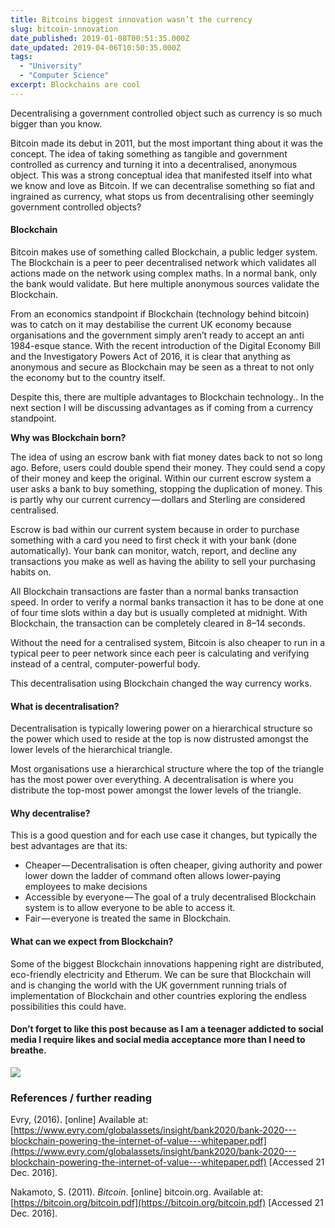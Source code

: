 ```yaml
---
title: Bitcoins biggest innovation wasn’t the currency
slug: bitcoin-innovation
date_published: 2019-01-08T00:51:35.000Z
date_updated: 2019-04-06T10:50:35.000Z
tags: 
  - "University"
  - "Computer Science"
excerpt: Blockchains are cool
---
```


Decentralising a government controlled object such as currency is so much bigger than you know.

Bitcoin made its debut in 2011, but the most important thing about it was the concept. The idea of taking something as tangible and government controlled as currency and turning it into a decentralised, anonymous object. This was a strong conceptual idea that manifested itself into what we know and love as Bitcoin. If we can decentralise something so fiat and ingrained as currency, what stops us from decentralising other seemingly government controlled objects?

#### Blockchain

Bitcoin makes use of something called Blockchain, a public ledger system. The Blockchain is a peer to peer decentralised network which validates all actions made on the network using complex maths. In a normal bank, only the bank would validate. But here multiple anonymous sources validate the Blockchain.

From an economics standpoint if Blockchain (technology behind bitcoin) was to catch on it may destabilise the current UK economy because organisations and the government simply aren’t ready to accept an anti 1984-esque stance. With the recent introduction of the Digital Economy Bill and the Investigatory Powers Act of 2016, it is clear that anything as anonymous and secure as Blockchain may be seen as a threat to not only the economy but to the country itself.

Despite this, there are multiple advantages to Blockchain technology.. In the next section I will be discussing advantages as if coming from a currency standpoint.

**Why was Blockchain born?**

The idea of using an escrow bank with fiat money dates back to not so long ago. Before, users could double spend their money. They could send a copy of their money and keep the original. Within our current escrow system a user asks a bank to buy something, stopping the duplication of money. This is partly why our current currency — dollars and Sterling are considered centralised.

Escrow is bad within our current system because in order to purchase something with a card you need to first check it with your bank (done automatically). Your bank can monitor, watch, report, and decline any transactions you make as well as having the ability to sell your purchasing habits on.

All Blockchain transactions are faster than a normal banks transaction speed. In order to verify a normal banks transaction it has to be done at one of four time slots within a day but is usually completed at midnight. With Blockchain, the transaction can be completely cleared in 8–14 seconds.

Without the need for a centralised system, Bitcoin is also cheaper to run in a typical peer to peer network since each peer is calculating and verifying instead of a central, computer-powerful body.

This decentralisation using Blockchain changed the way currency works.

#### What is decentralisation?

Decentralisation is typically lowering power on a hierarchical structure so the power which used to reside at the top is now distrusted amongst the lower levels of the hierarchical triangle.

Most organisations use a hierarchical structure where the top of the triangle has the most power over everything. A decentralisation is where you distribute the top-most power amongst the lower levels of the triangle.

#### Why decentralise?

This is a good question and for each use case it changes, but typically the best advantages are that its:

- Cheaper — Decentralisation is often cheaper, giving authority and power lower down the ladder of command often allows lower-paying employees to make decisions
- Accessible by everyone — The goal of a truly decentralised Blockchain system is to allow everyone to be able to access it.
- Fair — everyone is treated the same in Blockchain.

#### What can we expect from Blockchain?

Some of the biggest Blockchain innovations happening right are distributed, eco-friendly electricity and Etherum. We can be sure that Blockchain will and is changing the world with the UK government running trials of implementation of Blockchain and other countries exploring the endless possibilities this could have.

#### Don’t forget to like this post because as I am a teenager addicted to social media I require likes and social media acceptance more than I need to breathe.
![](https://cdn-images-1.medium.com/max/800/1*pecHh87hUOAEuilAH4Uz1w.gif)
### References / further reading

Evry, (2016). [online] Available at: [https://www.evry.com/globalassets/insight/bank2020/bank-2020---blockchain-powering-the-internet-of-value---whitepaper.pdf](https://www.evry.com/globalassets/insight/bank2020/bank-2020---blockchain-powering-the-internet-of-value---whitepaper.pdf) [Accessed 21 Dec. 2016].

Nakamoto, S. (2011). *Bitcoin*. [online] bitcoin.org. Available at: [https://bitcoin.org/bitcoin.pdf](https://bitcoin.org/bitcoin.pdf) [Accessed 21 Dec. 2016].
